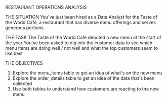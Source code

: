 RESTAURANT OPERATIONS ANALYSIS

THE SITUATION
You've just been hired as a Data Analyst for the Taste of the World Café, a restaurant that has diverse menu offerings and serves generous portions

THE TASK
The Taste of the World Café debuted a new menu at the start of the year You've been asked to dig into the customer data to see which menu items are doing well / not well and what the top customers seem to like best

THE OBJECTIVES
1. Explore the menu_items table to get an idea of what's on the new menu 
2. Explore the order_details table to get an idea of the data that's been collected 
3. Use both tables to understand how customers are reacting to the new menu
